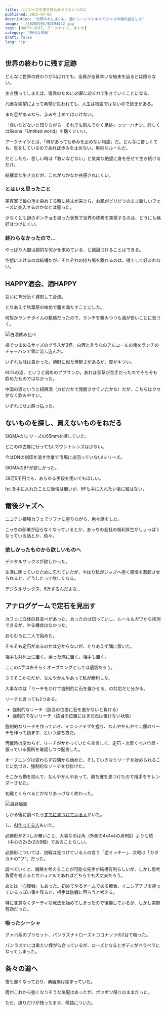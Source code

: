 ```yaml
---
title: 心にジャズを宿す日もあろうというのに
published: 2025-07-05
description: '世界のおしまいに、酒とシーシャとキメてジャズの魂の話をした'
image: './20250705/SDIM4442.jpg'
tags: [HAPPY-SHIT, アークナイツ, ボドゲ]
category: '特別な日報'
draft: false 
lang: 'jp'
---
```


## 世界の終わりに残す足跡

どんなに世界の終わりが叫ばれても、全員が全員幸いな結末を辿るとは限らない。

生き残ってしまえば、復興のために*必要に迫られて*生きていくことになる。

凡庸な絶望によって希望が失われても、人生は物語ではないので続きがある。

まだ息があるなら、歩みを止めてはいけない。

「救いなどないと知りながら　それでも刻んでゆく足跡」っつーハナシ。詳しくはReona『Untitled world』を聴くといい。

アークナイツとは、「何があっても歩みを止めない物語」だ。どんなに苦しくても、息をしているのであれば歩みを止めない。単純なルールだ。

だとしたら、苦しい時は「救いなどない」と気楽な絶望に身を任せて生き続けるだけ。

結構楽な生き方だが、これがなかなか共感されにくい。

### とはいえ思ったこと

美容室で髪の毛を染めてる時に終末が来たら、お肌がピリピリのまま新しいフェーズに突入するのかなとは思った。

少なくとも謎のポンチョを被った状態で世界の終焉を実感するのは、どうにも格好はつけにくい。

### 終わらなかったので…

やっぱり人間は劇的な何かを求めている、と結論づけることはできる。

空想にふけるのは結構だが、それぞれの持ち場を離れるのは、得てして好まれない。

## HAPPY酒会、酒HAPPY

互いに15分近く遅刻して合流。

とりあえず秋葉原の味坊で腹を満たすことにした。

何故かランチタイムの範疇だったので、ランチを頼みつつも酒が安いことに気づく。

![白酒飲み比べ](.\20250705\SDIM4439.jpg)

指でつまめるサイズのグラスが3杯。白酒と言うなのアルコールの塊をランチのチャーハンで胃に流し込んだ。

いずれも味は良かった。焼酎に似た芳醇さがあるが、度がキツい。

60%の酒、というと弱めのアブサンか。あれは香草が苦手だったのでそもそも飲めたものではなかった。

中国の酒というと紹興酒（カビだかで発酵させていたかな）だが、こちらはクセがなく飲みやすい。

いずれにせよ酔っ払った。

## ないものを探し、買えないものをねだる

SIGMAのIシリーズの65mmを探していた。

どこの中古屋に行ってもLマウントレンズは少ない。

今はDNの刻印を消す作業で市場に出回っていないIシリーズ。

SIGMAのBFが欲しかった。

38万5千円でも、あらゆる手段を用いてもほしい。

fpLを手に入れたことに後悔は無いが、BFも手に入れたい事に嘘はない。

## 爾後ジャズへ

ニコチン接種カフェでソファに座りながら、色々話をした。

こっちの部署が回らなくなっているとか、あっちの会社の福利厚生がしょっぱくなっている話とか、色々。

### 欲しかったものから欲しいものへ

デジタルサックスが欲しかった。

生活に困っていたために忘れていたが、やはり私がジャズへ抱く感情を惹起させられると、どうしたって欲しくなる。

デジタルサックス、6万するんだよな…

## アナログゲームで定石を見出す

カフェに立体四目並べがあった。あったのは知っていし、ルールもガワから推測できるが、やる機会はなかった。

おもむろに二人で始めた。

そもそも定石があるのかは分からないが、とりあえず隅に置いた。

相手も対角上に置く。余った隅に置く。相手も置く。

ここの4手はおそらくオープニングとしては適切だろう。

さてそこからだが、なんやかんやあって私が勝利した。

大事なのは「リーチをかけて強制的に石を置かせる」の対応だと分かる。

リーチと言っても2つある。

- 強制的なリーチ（該当の位置に石を置かないと負ける）
- 強制的でないリーチ（該当の位置にはまだ石は置けない状態）

強制的なリーチを作っていき、イニシアチブを握り、なんやかんやで二個のリーチを作って詰ます、という勝ち方だ。

再戦時は変わらず、リーチがかかっていたら宣言して、定石・次置くべき位置・張っている箇所を確認しつつ配置した。

オープニングは変わらず四隅から始めた。そしていきなりリーチを始められることに気づき、強制的なリーチを仕掛けた。

そこから勘を掴んで、なんやかんやあって、勝ち確を見つけたので相手をサレンダーさせた。

初戦とくらべるとかなりあっけなく終わった。

![最終局面](.\20250705\SDIM4442.jpg)

しかる後に調べたら[すでに見つけている人](https://www.bodoge-intl.com/strategy/rittai4rulestorategy/)がいた。

し、[AI作ってる人](https://note.com/qweral/n/nc4532f14ff08)もいた。

必勝形が2つしか無いこと、大事なのは角（外側の4x4x4の点8個）よりも核（中心の2x2x2の8個）であることらしい。

必勝形については、初戦は見つけている人の言う「逆ミッキー」、次戦は「カタカナの"フ"」だった。

調べていくと、戦略を考えることが可能な先手が結構有利らしいが、しかし思考負荷を考えるとカジュアルであればどちらでも大丈夫だろう。

あとは「心理戦」もあった。初めてやるゲームである都合、イニシアチブを握っているっぽい事を喋ると、相手は防戦に回ろうと考える。

特に含意なくダーティな戦法を始めてしまったので後悔しているが、しかし実際有効だった。

### 吸ったシーシャ

グァバ系のプリセット、パンラズナ＋ローズ＋ココナッツの2台で吸った。

パンラズナには重たい煙が似合っているが、ローズとなるとボディがペラペラになってしまった。

## 各々の道へ

夜も遅くなっており、楽器屋は閉まっていた。

雨がこれから強くなりそうな気配はあったが、ポツポツ降りのままだった。

ただ、燻りだけが残ったまま、帰路についた。
